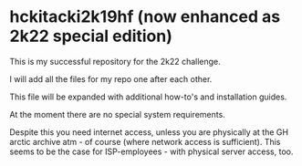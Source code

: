 # hckitacki2k19hf (now enhanced as 2k22 special edition)

This is my successful repository for the 2k22 challenge.

I will add all the files for my repo one after each other.

This file will be expanded with additional how-to's and installation guides.

At the moment there are no special system requirements.

Despite this you need internet access, unless you are physically at the GH arctic archive atm - of course (where network access is sufficient).
This seems to be the case for ISP-employees - with physical server access, too.
